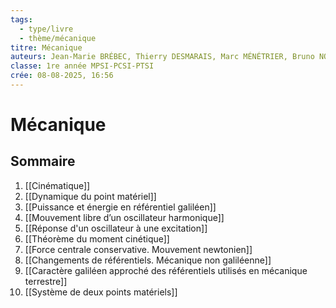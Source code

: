 ```yaml
---
tags:
  - type/livre
  - thème/mécanique
titre: Mécanique
auteurs: Jean-Marie BRÉBEC, Thierry DESMARAIS, Marc MÉNÉTRIER, Bruno NOËL, Régine NOËL, Claude ORSINI
classe: 1re année MPSI-PCSI-PTSI
crée: 08-08-2025, 16:56
---
```

# Mécanique

## Sommaire
1. [[Cinématique]]
2. [[Dynamique du point matériel]]
3. [[Puissance et énergie en référentiel galiléen]]
4. [[Mouvement libre d’un oscillateur harmonique]]
5. [[Réponse d'un oscillateur à une excitation]]
6. [[Théorème du moment cinétique]]
7. [[Force centrale conservative. Mouvement newtonien]]
8. [[Changements de référentiels. Mécanique non galiléenne]]
9. [[Caractère galiléen approché des référentiels utilisés en mécanique terrestre]]
10. [[Système de deux points matériels]]